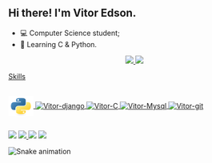 ## Hi there! I'm Vitor Edson.

- 💻 Computer Science student;
- 📘 Learning C & Python.

<div align="center">
  <a href="https://github.com/vitoredsonrs">
  <img height="150em" src="https://github-readme-stats.vercel.app/api?username=vitoredsonrs&show_icons=true&theme=github_dark&include_all_commits=true&count_private=true"/>
  <img height="150em" src="https://github-readme-stats.vercel.app/api/top-langs/?username=vitoredsonrs&layout=compact&langs_count=7&theme=github_dark "/>
</div>
  
   Skills
<div style="display: inline_block"><br>
  <img align="center" alt="Vitor-python" height="40" width="50" src="https://raw.githubusercontent.com/devicons/devicon/master/icons/python/python-original.svg">
  <img align="center" alt="Vitor-django" height="40" width="50" src="https://cdn.jsdelivr.net/gh/devicons/devicon/icons/django/django-original.svg">
  <img align="center" alt="Vitor-C" height="40" width="50" src="https://cdn.jsdelivr.net/gh/devicons/devicon/icons/c/c-original.svg">
  <img align="center" alt="Vitor-Mysql" height="40" width="50" src="https://cdn.jsdelivr.net/gh/devicons/devicon/icons/mysql/mysql-original.svg">
  <img align="center" alt="Vitor-git" height="40" width="50" src="https://cdn.jsdelivr.net/gh/devicons/devicon/icons/git/git-original.svg">
 
</div>
  
##
<div> 
    <a href="https://www.linkedin.com/in/vitoredson/" target="_blank"><img src="https://img.shields.io/badge/-LinkedIn-%230077B5?style=for-the-badge&logo=linkedin&logoColor=white" target="_blank"></a>
  <a href="https://discord.gg/cB6p46YYAd" target="_blank"><img src="https://img.shields.io/badge/Discord-7289DA?style=for-the-badge&logo=discord&logoColor=white" target="_blank">   </a> 
  <a href="https://www.instagram.com/thevitoredson/" target="_blank"><img src="https://img.shields.io/badge/-Instagram-%23E4405F?style=for-the-badge&logo=instagram&logoColor=white" target="_blank"></a>
  <a href = "mailto:vitoredsonrs@gmail.com"><img src="https://img.shields.io/badge/Gmail-D14836?style=for-the-badge&logo=gmail&logoColor=white" target="_blank"></a>
  
  ![Snake animation](https://github.com/vitoredsonrs/vitoredsonrs/blob/output/github-contribution-grid-snake.svg)
  
</div>

